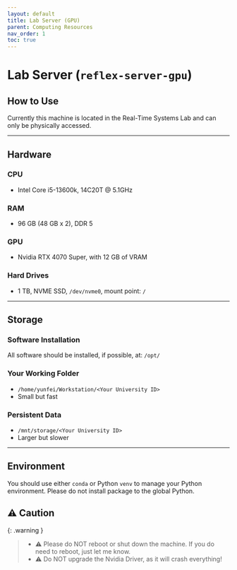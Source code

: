 ```yaml
---
layout: default
title: Lab Server (GPU)
parent: Computing Resources
nav_order: 1
toc: true
---
```


# Lab Server (`reflex-server-gpu`)

## How to Use

Currently this machine is located in the Real-Time Systems Lab and can only be physically accessed.

---

## Hardware

### CPU

- Intel Core i5-13600k, 14C20T @ 5.1GHz

### RAM

- 96 GB (48 GB x 2), DDR 5

### GPU

- Nvidia RTX 4070 Super, with 12 GB of VRAM

### Hard Drives
- 1 TB, NVME SSD, `/dev/nvme0`, mount point: `/`


---

## Storage

### Software Installation

All software should be installed, if possible, at: `/opt/`

### Your Working Folder

- `/home/yunfei/Workstation/<Your University ID>`
- Small but fast

### Persistent Data

- `/mnt/storage/<Your University ID>`
- Larger but slower

---

## Environment

You should use either `conda` or Python `venv` to manage your Python environment. Please do not install package to the global Python.

## ⚠️ Caution

{: .warning }
> - ⚠️ Please do NOT reboot or shut down the machine. If you do need to reboot, just let me know.
> - ⚠️ Do NOT upgrade the Nvidia Driver, as it will crash everything!

